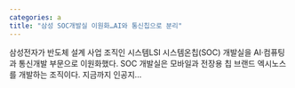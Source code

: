 ```yaml
---
categories: a
title: "삼성 SOC개발실 이원화…AI와 통신칩으로 분리"
---
```

삼성전자가 반도체 설계 사업 조직인 시스템LSI 시스템온칩(SOC) 개발실을 AI·컴퓨팅 과 통신개발 부문으로 이원화했다. SOC 개발실은 모바일과 전장용 칩 브랜드 엑시노스를 개발하는 조직이다. 지금까지 인공지...